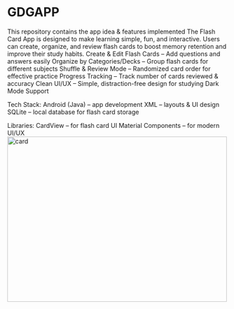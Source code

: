 # GDGAPP
This repository contains the app idea &amp; features implemented
The Flash Card App is designed to make learning simple, fun, and interactive.
Users can create, organize, and review flash cards to boost memory retention and improve their study habits.
 Create & Edit Flash Cards – Add questions and answers easily
Organize by Categories/Decks – Group flash cards for different subjects
Shuffle & Review Mode – Randomized card order for effective practice
 Progress Tracking – Track number of cards reviewed & accuracy
Clean UI/UX – Simple, distraction-free design for studying
Dark Mode Support

Tech Stack:
Android (Java) – app development
XML – layouts & UI design
SQLite – local database for flash card storage

Libraries:
CardView – for flash card UI
Material Components – for modern UI/UX
<img width="501" height="378" alt="card" src="https://github.com/user-attachments/assets/ebf155f4-d49b-46d6-8fd1-29199dc3cd71" />
